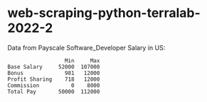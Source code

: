 # web-scraping-python-terralab-2022-2

Data from Payscale Software_Developer Salary in US:

```commandline
                  Min     Max
Base Salary     52000  107000
Bonus             981   12000
Profit Sharing    718   12000
Commission          0    8000
Total Pay       50000  112000
```